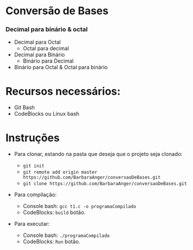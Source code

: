 # Conversão de Bases
### Decimal para binário & octal
* Decimal para Octal
  - Octal para decimal
* Decimal para Binário
  - Binário para Decimal
* Binário para Octal & Octal para binário
# Recursos necessários:
* Git Bash
* CodeBlocks ou Linux bash

# Instruções
* Para clonar, estando na pasta que deseja que o projeto seja clonado:
  - ```git init ```
  - ```git remote add origin master https://github.com/BarbaraAnger/conversaoDeBases.git```
  - ```git clone https://github.com/BarbaraAnger/conversaoDeBases.git```
  
* Para compilação:
  - Console bash: ``` gcc t1.c -o programaCompilado ```
  - CodeBlocks: ```build``` botão.
* Para executar:
  - Console bash: ``` ./programaCompilado ```
  -  CodeBlocks: ```Run``` botão.
